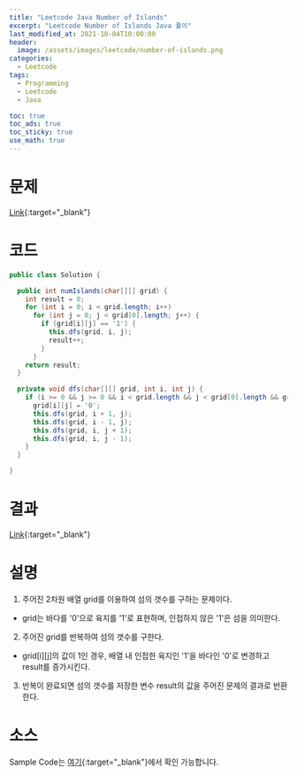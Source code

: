 ```yaml
---
title: "Leetcode Java Number of Islands"
excerpt: "Leetcode Number of Islands Java 풀이"
last_modified_at: 2021-10-04T10:00:00
header:
  image: /assets/images/leetcode/number-of-islands.png
categories:
  - Leetcode
tags:
  - Programming
  - Leetcode
  - Java

toc: true
toc_ads: true
toc_sticky: true
use_math: true
---
```

# 문제
[Link](https://leetcode.com/problems/number-of-islands/){:target="_blank"}

# 코드
```java
public class Solution {

  public int numIslands(char[][] grid) {
    int result = 0;
    for (int i = 0; i < grid.length; i++)
      for (int j = 0; j < grid[0].length; j++) {
        if (grid[i][j] == '1') {
          this.dfs(grid, i, j);
          result++;
        }
      }
    return result;
  }

  private void dfs(char[][] grid, int i, int j) {
    if (i >= 0 && j >= 0 && i < grid.length && j < grid[0].length && grid[i][j] == '1') {
      grid[i][j] = '0';
      this.dfs(grid, i + 1, j);
      this.dfs(grid, i - 1, j);
      this.dfs(grid, i, j + 1);
      this.dfs(grid, i, j - 1);
    }
  }

}
```

# 결과
[Link](https://leetcode.com/submissions/detail/565337868/){:target="_blank"}

# 설명
1. 주어진 2차원 배열 grid를 이용하여 섬의 갯수를 구하는 문제이다.
- grid는 바다를 '0'으로 육지를 '1'로 표현하며, 인접하지 않은 '1'은 섬을 의미한다.

2. 주어진 grid를 반복하여 섬의 갯수를 구한다.
- grid[i][j]의 값이 1인 경우, 배열 내 인접한 육지인 '1'을 바다인 '0'로 변경하고 result를 증가시킨다.

3. 반복이 완료되면 섬의 갯수를 저장한 변수 result의 값을 주어진 문제의 결과로 반환한다.

# 소스
Sample Code는 [여기](https://github.com/GracefulSoul/leetcode/blob/master/src/main/java/gracefulsoul/problems/NumberOfIslands.java){:target="_blank"}에서 확인 가능합니다.